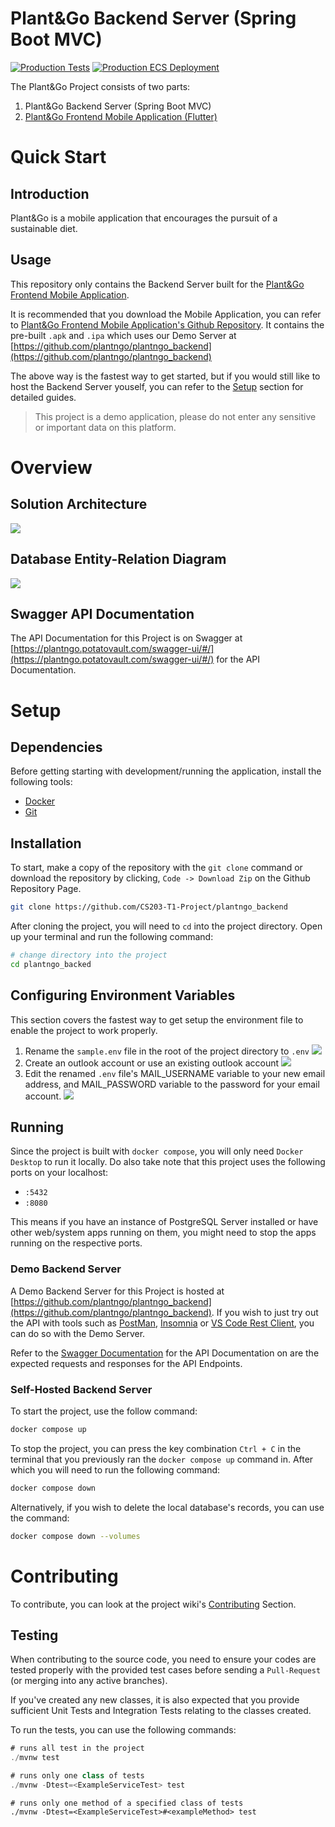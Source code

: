 # Plant&Go Backend Server (Spring Boot MVC)
[![Production Tests](https://github.com/plantngo/plantngo_backend/actions/workflows/production-test-suite.yml/badge.svg?branch=main&event=push)](https://github.com/plantngo/plantngo_backend/actions/workflows/production-test-suite.yml) [![Production ECS Deployment](https://github.com/plantngo/plantngo_backend/actions/workflows/production-ecs-deployment.yml/badge.svg?branch=main&event=push)](https://github.com/plantngo/plantngo_backend/actions/workflows/production-ecs-deployment.yml)

The Plant&Go Project consists of two parts:
1. Plant&Go Backend Server (Spring Boot MVC)
2. [Plant&Go Frontend Mobile Application (Flutter)](https://github.com/plantngo/plantngo_frontend)

# Quick Start

## Introduction
Plant&Go is a mobile application that encourages the pursuit of a sustainable diet.

## Usage
This repository only contains the Backend Server built for the [Plant&Go Frontend Mobile Application](https://github.com/plantngo/plantngo_frontend). 

It is recommended that you download the Mobile Application, you can refer to [Plant&Go Frontend Mobile Application's Github Repository](https://github.com/plantngo/plantngo_frontend). It contains the pre-built `.apk` and `.ipa` which uses our Demo Server at [https://github.com/plantngo/plantngo_backend](https://github.com/plantngo/plantngo_backend)

The above way is the fastest way to get started, but if you would still like to host the Backend Server youself, you can refer to the [Setup](#setup) section for detailed guides.

> This project is a demo application, please do not enter any sensitive or important data on this platform.

# Overview
## Solution Architecture
![](./.github/README/PlantNGo%20Solution%20Architecture.png)
## Database Entity-Relation Diagram
![](./.github/README/PlantNGo%20ER%20Diagram.png)

## Swagger API Documentation 
The API Documentation for this Project is on Swagger at [https://plantngo.potatovault.com/swagger-ui/#/](https://plantngo.potatovault.com/swagger-ui/#/) for the API Documentation.

# Setup

## Dependencies
Before getting starting with development/running the application, install the following tools:
- [Docker](https://www.docker.com/products/docker-desktop/)
- [Git](https://git-scm.com/downloads)

## Installation
To start, make a copy of the repository with the `git clone` command or download the repository by clicking, `Code -> Download Zip` on the Github Repository Page.
```bash
git clone https://github.com/CS203-T1-Project/plantngo_backend
```
After cloning the project, you will need to `cd` into the project directory. Open up your terminal and run the following command:
```bash
# change directory into the project
cd plantngo_backed
```

## Configuring Environment Variables

This section covers the fastest way to get setup the environment file to enable the project to work properly.

1. Rename the `sample.env` file in the root of the project directory to `.env`
![](./.github/README/1-rename-sample-env.png)
2. Create an outlook account or use an existing outlook account
![](./.github/README/2-create-outlook-account.png)
3. Edit the renamed `.env` file's MAIL_USERNAME variable to your new email address, and MAIL_PASSWORD variable to the password for your email account.
![](./.github/README/3-environment-variable.png)


## Running

Since the project is built with `docker compose`, you will only need `Docker Desktop` to run it locally. 
Do also take note that this project uses the following ports on your localhost:
- `:5432`
- `:8080`

This means if you have an instance of PostgreSQL Server installed or have other web/system apps running on them, you might need to stop the apps running on the respective ports.

### Demo Backend Server

A Demo Backend Server for this Project is hosted at [https://github.com/plantngo/plantngo_backend](https://github.com/plantngo/plantngo_backend). If you wish to just try out the API with tools such as [PostMan](https://www.postman.com/), [Insomnia](https://insomnia.rest/) or [VS Code Rest Client](https://marketplace.visualstudio.com/items?itemName=humao.rest-client), you can do so with the Demo Server.

Refer to the [Swagger Documentation](https://plantngo.potatovault.com/swagger-ui/#/) for the API Documentation on are the expected requests and responses for the API Endpoints.

### Self-Hosted Backend Server

To start the project, use the follow command:
```bash
docker compose up
```

To stop the project, you can press the key combination `Ctrl + C` in the terminal that you previously ran the `docker compose up` command in. After which you will need to run the following command: 

```bash
docker compose down
```

Alternatively, if you wish to delete the local database's records, you can use the command:
```bash
docker compose down --volumes
```


# Contributing
To contribute, you can look at the project wiki's [Contributing](https://github.com/CS203-T1-Project/plantngo_backend/wiki/Contributing) Section.

## Testing

When contributing to the source code, you need to ensure your codes are tested properly with the provided test cases before sending a `Pull-Request` (or merging into any active branches).

If you've created any new classes, it is also expected that you provide sufficient Unit Tests and Integration Tests relating to the classes created.

To run the tests, you can use the following commands:
```java
# runs all test in the project
./mvnw test
```
```java
# runs only one class of tests
./mvnw -Dtest=<ExampleServiceTest> test
```
```
# runs only one method of a specified class of tests
./mvnw -Dtest=<ExampleServiceTest>#<exampleMethod> test
```

